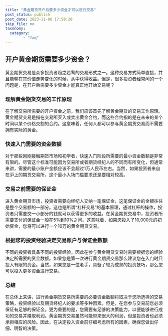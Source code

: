 ```yaml
---
title: "黄金期货开户后要多少资金才可以进行交易"
post_status: publish
post_date: 2023-11-06 17:58:20
skip_file: no
taxonomy:
  category:
        - "faq"
---
```


## 开户黄金期货需要多少资金？

黄金期货交易是众多投资者趋之若鹜的交易形式之一。这种交易方式简单直接，并且能够在其价值走势变化的时候，从中获得收益。但是，很多投资者经常问的一个问题是，在开户后需要多少资金才能真正地开始交易呢？

### 理解黄金期货交易的工作原理

在了解交易所需要的开户资金之前，我们应该首先了解黄金期货的交易工作原理。黄金期货交易是指在交易所买入或卖出黄金合约，而这些合约指的是在未来的某个时间以某个价格交割的合约。这意味着，任何人都可以参与黄金期货交易而不需要拥有实际的黄金。

### 快速入门需要的资金数额

对于那些刚刚接触期货市场和初学者，快速入门阶段所需要的最小资金数额是非常有限的。尽管这个标准可能因为交易所或者期货经纪人的不同而有所变化，但通常来讲，需要的最小账户金额应该不会超过1万人民币左右。当然，如果投资者来自在沪上的期货交易所，这个最小入场门槛要求还是要相对较高。

### 交易之前需要的保证金

进入黄金期货市场，投资者需要向经纪人交纳一笔保证金，这笔保证金的金额往往是整个交易额的一部分。这也是所谓“杠杆交易”的基本原理，通过杠杆的操作，投资者只需要交一小部分的钱就可以获得更多的收益。在黄金期货交易中，投资者所需要支付的保证金一般在5%到10%之间。这意味着，如果您投入了10,000元的初始资金，您将可以进行一个10万的黄金期货交易。

### 根据您的投资经验决定交易账户与保证金数额

不同的投资者具备不同的投资经验，因此在参与黄金期货交易时需要根据您的经验决定所需要的资金数额。如果您是第一次进行黄金期货交易那么建议您在入门时只投入有限的资金。当然，如果您是一位老手，具备了较为成熟的投资技巧，那么您可以投入更多资金进行交易。

### 总结

在总体上来讲，进行黄金期货交易所需要的必要资金数额将取决于您所选择的交易策略，投资经验以及期货经纪人的要求等多种因素。但是，在您参与交易前您必须保证有足够的保证金。更为重要的是，您需要有足够的决策能力，以便能够进行成功的交易并赚取利润。黄金期货交易虽然可能带来很大的利润，但是投资者也必须承担相应的风险。因此，在决定投入资金前仔细考虑所有的因素，确保您做出仔细、明智的决策。
